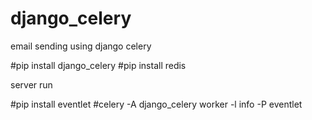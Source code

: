 # django_celery
email sending using django celery


#pip install django_celery
#pip install redis

server run

#pip install eventlet
#celery -A django_celery worker -l info -P eventlet
